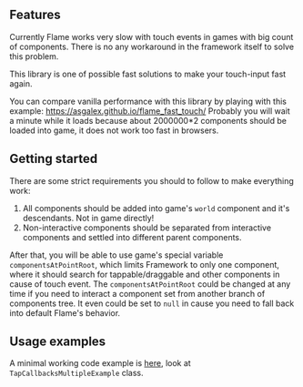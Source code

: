 ## Features

Currently Flame works very slow with touch events in games with big count
of components. There is no any workaround in the framework itself to solve
this problem.

This library is one of possible fast solutions to make your touch-input
fast again.

You can compare vanilla performance with this library by playing with
this example: https://asgalex.github.io/flame_fast_touch/
Probably you will wait a minute while it loads because about 2000000*2
components should be loaded into game, it does not work too fast in browsers.

## Getting started

There are some strict requirements you should to follow to make everything
work:

1. All components should be added into game's `world` component and it's
   descendants. Not in game directly!
2. Non-interactive components should be separated from interactive components
   and settled into different parent components.

After that, you will be able to use game's special variable
`componentsAtPointRoot`, which limits Framework to only one component, where
it should search for tappable/draggable and other components in cause of touch
event. The `componentsAtPointRoot` could be changed at any time if you need to
interact a component set from another branch of components tree. It even could
be set to `null` in cause you need to fall back into default Flame's behavior.

## Usage examples

A minimal working code example is [here](example/lib/main.dart), look at
`TapCallbacksMultipleExample` class. 